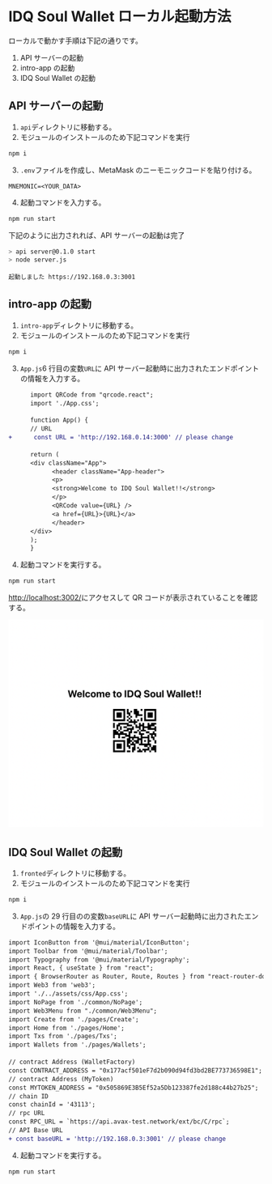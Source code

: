 # IDQ Soul Wallet ローカル起動方法

ローカルで動かす手順は下記の通りです。

1. API サーバーの起動
2. intro-app の起動
3. IDQ Soul Wallet の起動

## API サーバーの起動

1. `api`ディレクトリに移動する。
2. モジュールのインストールのため下記コマンドを実行

```zsh
npm i
```

3. `.env`ファイルを作成し、MetaMask のニーモニックコードを貼り付ける。

```txt:
MNEMONIC=<YOUR_DATA>
```

4. 起動コマンドを入力する。

```zsh
npm run start
```

下記のように出力されれば、API サーバーの起動は完了

```zsh
> api server@0.1.0 start
> node server.js

起動しました https://192.168.0.3:3001
```

## intro-app の起動

1. `intro-app`ディレクトリに移動する。
2. モジュールのインストールのため下記コマンドを実行

```zsh
npm i
```

3. `App.js`6 行目の変数`URL`に API サーバー起動時に出力されたエンドポイントの情報を入力する。

```diff
      import QRCode from "qrcode.react";
      import './App.css';

      function App() {
      // URL
+      const URL = 'http://192.168.0.14:3000' // please change

      return (
      <div className="App">
            <header className="App-header">
            <p>
            <strong>Welcome to IDQ Soul Wallet!!</strong>
            </p>
            <QRCode value={URL} />
            <a href={URL}>{URL}</a>
            </header>
      </div>
      );
      }
```

4. 起動コマンドを実行する。

```zsh
npm run start
```

[http://localhost:3002/](http://localhost:3002/)にアクセスして QR コードが表示されていることを確認する。

<img src="./assets/img/qrcode_local.png">

## IDQ Soul Wallet の起動

1. `fronted`ディレクトリに移動する。
2. モジュールのインストールのため下記コマンドを実行

```zsh
npm i
```

3. `App.js`の 29 行目のの変数`baseURL`に API サーバー起動時に出力されたエンドポイントの情報を入力する。

```diff
import IconButton from '@mui/material/IconButton';
import Toolbar from '@mui/material/Toolbar';
import Typography from '@mui/material/Typography';
import React, { useState } from "react";
import { BrowserRouter as Router, Route, Routes } from "react-router-dom";
import Web3 from 'web3';
import './../assets/css/App.css';
import NoPage from './common/NoPage';
import Web3Menu from "./common/Web3Menu";
import Create from './pages/Create';
import Home from './pages/Home';
import Txs from './pages/Txs';
import Wallets from './pages/Wallets';

// contract Address (WalletFactory)
const CONTRACT_ADDRESS = "0x177acf501eF7d2b090d94fd3bd2BE773736598E1";
// contract Address (MyToken)
const MYTOKEN_ADDRESS = "0x505869E3B5Ef52a5Db123387fe2d188c44b27b25";
// chain ID
const chainId = '43113';
// rpc URL
const RPC_URL = `https://api.avax-test.network/ext/bc/C/rpc`;
// API Base URL
+ const baseURL = 'http://192.168.0.3:3001' // please change
```

4. 起動コマンドを実行する。

```zsh
npm run start
```
